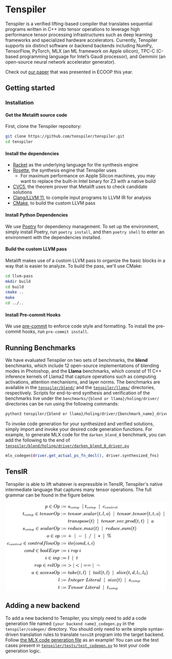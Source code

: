# Tenspiler
Tenspiler is a verified lifting-based compiler that translates sequential programs written in C++ into tensor operations to leverage high performance tensor processing infrastructures such as deep learning frameworks and specialized hardware accelerators. Currently, Tenspiler supports six distinct software or backend backends including NumPy, TensorFlow, PyTorch, MLX (an ML framework on Apple silicon), TPC-C (C-based programming language for Intel’s
Gaudi processor), and Gemmini (an open-source neural network accelerator generator).

Check out [our paper](https://drops.dagstuhl.de/entities/document/10.4230/LIPIcs.ECOOP.2024.32) that was presented in ECOOP this year.

## Getting started

### Installation

#### Get the Metalift source code
First, clone the Tenspiler repository:
<!-- TODO: fix the naming -->
```bash
git clone https://github.com/tenspiler/tenspiler.git
cd tenspiler
```

#### Install the dependencies
- [Racket](https://racket-lang.org) as the underlying language for the synthesis engine
- [Rosette](https://github.com/emina/rosette), the synthesis engine that Tenspiler uses
  - For maximum performance on Apple Silicon machines, you may want to replace the built-in Intel binary for Z3 with a native build
- [CVC5](https://cvc5.github.io/), the theorem prover that Metalift uses to check candidate solutions
- [Clang/LLVM 11](https://llvm.org), to compile input programs to LLVM IR for analysis
- [CMake](https://cmake.org/), to build the custom LLVM pass

#### Install Python Dependencies
We use [Poetry](https://python-poetry.org/) for dependency management. To set up the environment, simply install Poetry, run `poetry install`, and then `poetry shell` to enter an environment with the dependencies installed.

#### Build the custom LLVM pass
Metalift makes use of a custom LLVM pass to organize the basic blocks in a way that is easier to analyze. To build the pass, we'll use CMake:

```bash
cd llvm-pass
mkdir build
cd build
cmake ..
make
cd ../..
```

#### Install Pre-commit Hooks
We use [pre-commit](https://pre-commit.com/) to enforce code style and formatting. To install the pre-commit hooks, run `pre-commit install`.

## Running Benchmarks
We have evaluated Tenspiler on two sets of benchmarks, the **blend** benchmarks, which include 12 open-source implementations of blending modes in Photoshop, and the **Llama** benchmarks, which consist of 11 C++ inference kernels of Llama2 that capture operations such as computing activations, attention mechanisms, and layer norms. The benchmarks are available in the [`tenspiler/blend/`](./tenspiler/blend/) and the [`tenspiler/llama/`](./tenspiler/llama/) directories, respectively. Scripts for end-to-end synthesis and verification of the benchmarks live under the `benchmarks/{blend or llama}/holing/driver/` directories can be run using the following commands:

```bash
python3 tenspiler/{blend or llama}/holing/driver/{benchmark_name}_driver.py
```

To invoke code generation for your synthesized and verified solutions, simply import and invoke your desired code generation functions. For example, to generate MLX code for the `darken_blend_8` benchmark, you can add the following to the end of [`tenspiler/blend/holing/driver/darken_blend_8_driver.py`](./tenspiler/blend/holing/driver/darken_blend_8_driver.py)

```bash
mlx_codegen(driver.get_actual_ps_fn_decl(), driver.synthesized_fns)
```

## TensIR
Tenspiler is able to lift whatever is expressible in TensIR, Tenspiler's native intermediate language that captures many tensor operations. The full grammar can be found in the figure below.

![TensIR grammar](./tenspiler/tensir.png)

## Adding a new backend
To add a new backend to Tenspiler, you simply need to add a code generation file named `{your backend name}_codegen.py` in the `tenspiler/codegen/` directory. You should only need to write simple syntax-driven translation rules to translate `tensIR` program into the target backend. Follow [the MLX code generation file](tenspiler/codegen/mlx_codegen.py) as an example! You can use the test cases present in [`tenspiler/tests/test_codegen.py`](./tenspiler/tests/test_codegen.py) to test your code generation logic.
